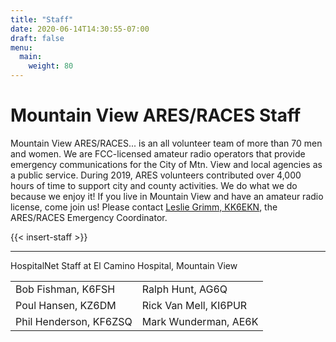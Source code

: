 ```yaml
---
title: "Staff"
date: 2020-06-14T14:30:55-07:00
draft: false
menu:
  main:
    weight: 80
---
```

# Mountain View ARES/RACES Staff

Mountain View ARES/RACES... is an all volunteer team of more than 70
men and women. We are FCC-licensed amateur radio operators that
provide emergency communications for the City of Mtn. View and local
agencies as a public service. During 2019, ARES volunteers contributed
over 4,000 hours of time to support city and county activities. We do
what we do because we enjoy it! If you live in Mountain View and have an
amateur radio license, come join us! Please contact [Leslie Grimm,
KK6EKN](mailto:kk6ekn@arrl.net), the ARES/RACES Emergency Coordinator.

{{< insert-staff >}}

---

HospitalNet Staff at El Camino Hospital, Mountain View

| | |
|-|-|
| Bob Fishman, K6FSH     | Ralph Hunt, AG6Q      |
| Poul Hansen, KZ6DM     | Rick Van Mell, KI6PUR |
| Phil Henderson, KF6ZSQ | Mark Wunderman, AE6K  |
